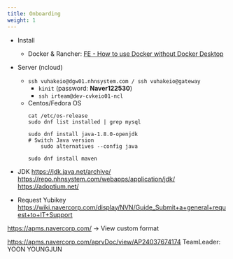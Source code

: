```yaml
---
title: Onboarding
weight: 1
---
```


-   Install
    -   Docker & Rancher:  [FE - How to use Docker without Docker Desktop](https://wiki.navercorp.com/display/NVN/FE+-+How+to+use+Docker+without+Docker+Desktop)

-   Server (ncloud)
    -   `ssh vuhakeio@dgw01.nhnsystem.com / ssh vuhakeio@gateway`
        -   `kinit`  (password: **Naver122530**)
        -   `ssh irteam@dev-cvkeio01-ncl`
    -   Centos/Fedora OS
        ```
        cat /etc/os-release
        sudo dnf list installed | grep mysql
        
        sudo dnf install java-1.8.0-openjdk
        # Switch Java version
            sudo alternatives --config java
            
        sudo dnf install maven
        ```

- JDK
  https://jdk.java.net/archive/
  https://repo.nhnsystem.com/webapps/application/jdk/
  https://adoptium.net/

- Request Yubikey
  https://wiki.navercorp.com/display/NVN/Guide_Submit+a+general+request+to+IT+Support

https://apms.navercorp.com/
-> View custom format

https://apms.navercorp.com/aprvDoc/view/AP24037674174
TeamLeader: YOON YOUNGJUN
